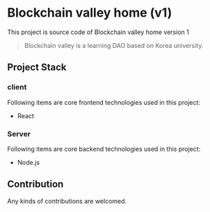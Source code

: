 # Blockchain valley home (v1)

This project is source code of Blockchain valley home version 1

> Blockchain valley is a learning DAO based on Korea university.

## Project Stack

### client

Following items are core frontend technologies used in this project:

- React

### Server

Following items are core backend technologies used in this project:

- Node.js

## Contribution

Any kinds of contributions are welcomed.
